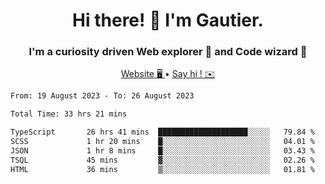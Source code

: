 <h1 align="center">Hi there! 👋 I'm Gautier.</h1>
<h3 align="center">I'm a curiosity driven Web explorer 🚀 and Code wizard 🧙</h3>

<p align="center">
  <a href="https://xisabla.github.io/">Website 🖥️ </a> •
  <a href="mailto:xisabla.dev@gmail.com">Say hi ! ✉️</a>
</p>

<!--START_SECTION:waka-->

```txt
From: 19 August 2023 - To: 26 August 2023

Total Time: 33 hrs 21 mins

TypeScript       26 hrs 41 mins  ████████████████████░░░░░   79.84 %
SCSS             1 hr 20 mins    █░░░░░░░░░░░░░░░░░░░░░░░░   04.01 %
JSON             1 hr 8 mins     █░░░░░░░░░░░░░░░░░░░░░░░░   03.43 %
TSQL             45 mins         ▓░░░░░░░░░░░░░░░░░░░░░░░░   02.26 %
HTML             36 mins         ▒░░░░░░░░░░░░░░░░░░░░░░░░   01.81 %
```

<!--END_SECTION:waka-->
